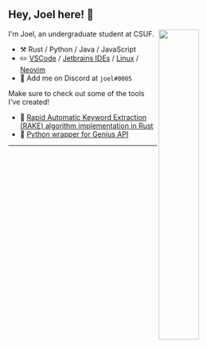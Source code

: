 ## Hey, Joel here! :wave:

<picture>
    <img align="right" width="40%" src="https://github-readme-stats-jjoeldaniel.vercel.app/api/top-langs/?username=jjoeldaniel&exclude_repo=notes&layout=compact&hide=cmake,shell,makefile&langs_count=8&theme=tokyonight">
</picture>

I'm Joel, an undergraduate student at CSUF.

-   :hammer_and_pick: Rust / Python / Java / JavaScript
-   :pencil2: [VSCode](https://code.visualstudio.com/) / [Jetbrains IDEs](https://www.jetbrains.com/) / [Linux](https://github.com/torvalds/linux) / [Neovim](https://neovim.io/)
-   :thought_balloon: Add me on Discord at `joel#0005`

Make sure to check out some of the tools I've created!

-   🔐 [Rapid Automatic Keyword Extraction (RAKE) algorithm implementation in Rust](https://crates.io/crates/keyphrases)
-   🎵 [Python wrapper for Genius API](https://pypi.org/project/geniusdotpy/)

---
